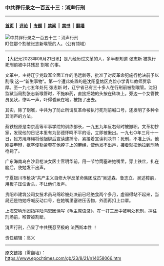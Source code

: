 ### 中共罪行录之一百五十三：消声行刑

---

#### [首页](../../../..?n14058066) &nbsp;|&nbsp; [评论](../../../../../epoch-comment?n14058066) &nbsp;|&nbsp; [专题](../../../../../epoch-special?n14058066) &nbsp;|&nbsp; [禁闻](../../../../../epoch-news?n14058066) &nbsp;|&nbsp; [禁书](../../../../../books?n14058066) &nbsp;|&nbsp; [翻墙](https://github.com/gfw-breaker/nogfw/blob/master/README.md?n14058066)


<div><img alt="中共罪行录之一百五十三：消声行刑" class="attachment-djy_600_400 size-djy_600_400 wp-post-image" src="https://i.epochtimes.com/assets/uploads/2023/08/id14058073-Zhang_Zhixin_younger-.jpeg"/>
<div class="caption">
 盯住那个割破张志新喉管的人。（公有领域）
</div></div><hr/><div class="post_content" id="artbody" itemprop="articleBody">
 <!-- article content begin -->
 <p>
  【大纪元2023年08月21日讯】是凡经历过文革的人，多半都知道
  <ok href="https://www.epochtimes.com/gb/tag/%E5%BC%A0%E5%BF%97%E6%96%B0.html">
   张志新
  </ok>
  被执行死刑前被中共残忍
  <ok href="https://www.epochtimes.com/gb/tag/%E5%89%B2%E5%96%89.html">
   割喉
  </ok>
  的事。
 </p>
 <p>
  文革中，主持辽宁党政军全面工作的毛远新等，批准了对反革命犯施行枪决前予以
  <ok href="https://www.epochtimes.com/gb/tag/%E5%89%B2%E5%96%89.html">
   割喉
  </ok>
  这一“新生事物”。第一个遭此处置的是沈阳皇姑区克俭小学青年教师贾承厚。至一九七五年处死
  <ok href="https://www.epochtimes.com/gb/tag/%E5%BC%A0%E5%BF%97%E6%96%B0.html">
   张志新
  </ok>
  时，辽宁省已有三十多人在行刑前被割喉管。沈阳监狱当局割张志新喉管时，不施麻药，直接把她的头按在砖块上。旁边一个女管教员见状，惨叫一声，吓得昏厥在地，被拖了出去。
 </p>
 <p>
  其实，除了割喉，中共为了防止所谓反革命被执行死刑前喊口号，还发明了多种令其消声的方法。
 </p>
 <p>
  蔡铁根原是南京高等军事学院的训练部长，一九五九年反右倾时被撤职。文革初抄家，发现他的日记本里有为彭德怀鸣不平的话，立即被揪出。一九七○年三月十一日，狱方用麻绳将他捆绑后宣读逮捕令，紧接着宣读判决书：死刑，不准上诉。他刚要申辩，狱卒便勒紧套在他脖子上的麻绳，使他发不出声，接着就把他拉到刑场枪毙了。
 </p>
 <p>
  广东海南岛白沙县枪决女医士官明华前，用一节竹筒塞进她嘴里，穿上铁丝，扎在脑后，使她发不出声。
 </p>
 <p>
  宁夏银川市枪决“共产主义自修大学反革命集团成员”吴述森、鲁志立、吴述樟前，用板子压住舌头，不让他们发声。
 </p>
 <p>
  贵阳市建筑公司女技术员马绵珍被处决前已经绝食两个多月，虚弱得站不起来，当局还是怕她呼喊反动口号，在她嘴里塞进压舌物，外面再扣上口罩。
 </p>
 <p>
  上海交响乐团指挥陆鸿恩因涂写《毛主席语录》，在一打三反中被判处死刑，押往刑场前，喉管被割断。
 </p>
 <p>
  消声行刑，凸显了中共残忍至极的
  <ok href="https://www.epochtimes.com/gb/tag/%E6%B3%95%E8%A5%BF%E6%96%AF%E6%9C%AC%E6%80%A7.html">
   法西斯本性
  </ok>
  ！
 </p>
 <p>
  责任编辑：高义
 </p>
 <!-- article content end -->
 <div id="below_article_ad">
 </div>
</div>


---

原文链接（需翻墙）：https://www.epochtimes.com/gb/23/8/21/n14058066.htm